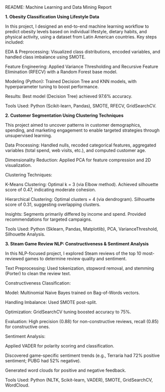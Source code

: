 README: Machine Learning and Data Mining Report



**1. Obesity Classification Using Lifestyle Data**  

In this project, I designed an end-to-end machine learning workflow to predict obesity levels based on individual lifestyle, dietary habits, and physical activity, using a dataset from Latin American countries.
Key steps included:

EDA & Preprocessing: Visualized class distributions, encoded variables, and handled class imbalance using SMOTE.

Feature Engineering: Applied Variance Thresholding and Recursive Feature Elimination (RFECV) with a Random Forest base model.

Modeling (Python): Trained Decision Tree and KNN models, with hyperparameter tuning to boost performance.

Results: Best model (Decision Tree) achieved 97.6% accuracy.

Tools Used: Python (Scikit-learn, Pandas), SMOTE, RFECV, GridSearchCV.	


**2. Customer Segmentation Using Clustering Techniques** 

This project aimed to uncover patterns in customer demographics, spending, and marketing engagement to enable targeted strategies through unsupervised learning.

Data Processing: Handled nulls, recoded categorical features, aggregated variables (total spend, web visits, etc.), and computed customer age.

Dimensionality Reduction: Applied PCA for feature compression and 2D visualization.

Clustering Techniques:

K-Means Clustering: Optimal k = 3 (via Elbow method). Achieved silhouette score of 0.47, indicating moderate cohesion.

Hierarchical Clustering: Optimal clusters = 4 (via dendrogram). Silhouette score of 0.31, suggesting overlapping clusters.

Insights: Segments primarily differed by income and spend. Provided recommendations for targeted campaigns.

Tools Used: Python (Sklearn, Pandas, Matplotlib), PCA, VarianceThreshold, Silhouette Analysis.


**3. Steam Game Review NLP: Constructiveness & Sentiment Analysis**  

In this NLP-focused project, I explored Steam reviews of the top 10 most-reviewed games to determine review quality and sentiment.

Text Preprocessing: Used tokenization, stopword removal, and stemming (Porter) to clean the review text.

Constructiveness Classification:

Model: Multinomial Naive Bayes trained on Bag-of-Words vectors.

Handling Imbalance: Used SMOTE post-split.

Optimization: GridSearchCV tuning boosted accuracy to 75%.

Evaluation: High precision (0.88) for non-constructive reviews, recall (0.85) for constructive ones.

Sentiment Analysis:

Applied VADER for polarity scoring and classification.

Discovered game-specific sentiment trends (e.g., Terraria had 72% positive sentiment; PUBG had 52% negative).

Generated word clouds for positive and negative feedback.

Tools Used: Python (NLTK, Scikit-learn, VADER), SMOTE, GridSearchCV, WordCloud.
